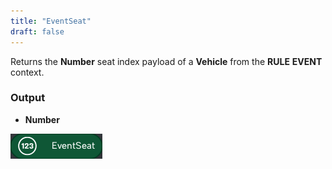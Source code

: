 ```yaml
---
title: "EventSeat"
draft: false
---
```

Returns the **Number** seat index payload of a **Vehicle** from the **RULE** **EVENT** context.
### Output
-   **Number**

![EventSeat](https://raw.githubusercontent.com/battlefield-portal-community/Image-CDN/main/portal_blocks/EventSeat.png)